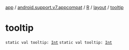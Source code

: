 [app](../../../index.md) / [android.support.v7.appcompat](../../index.md) / [R](../index.md) / [layout](index.md) / [tooltip](.)

# tooltip

`static val tooltip: `[`Int`](https://kotlinlang.org/api/latest/jvm/stdlib/kotlin/-int/index.html)
`static val tooltip: `[`Int`](https://kotlinlang.org/api/latest/jvm/stdlib/kotlin/-int/index.html)